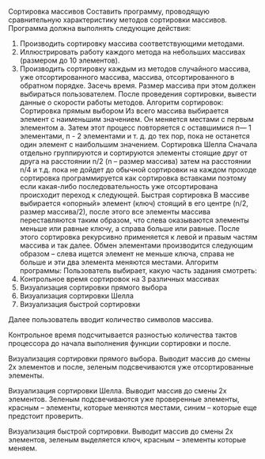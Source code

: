Сортировка массивов
Составить программу, проводящую сравнительную характеристику методов сортировки массивов.
Программа должна выполнять следующие действия:
1. Производить сортировку массива соответствующими методами.
2. Иллюстрировать работу каждого метода на небольших массивах (размером до 10 элементов).
3. Производить сортировку каждым из методов случайного массива, уже отсортированного массива, массива, отсортированного в обратном порядке. Засечь время. Размер массива при этом должен выбираться пользователем. После проведения сортировки, вывести данные о скорости работы методов.
Алгоритм сортировок:
Сортировка прямым выбором
Из всего массива выбирается элемент с наименьшим значением. Он меняется местами с первым элементом а. Затем этот процесс повторяется с оставшимися п— 1 элементами, п - 2 элементами и т. д. до тех пор, пока не останется один элемент с наибольшим значением.
Сортировка Шелла
Сначала отдельно группируются и сортируются элементы стоящие друг от друга на расстоянии n/2 (n – размер массива) затем на расстоянии n/4 и т.д. пока не дойдет до обычной сортировки на каждом проходе сортировка программируется как сортировка вставками поэтому если какая-либо последовательность уже отсортирована происходит переход к следующей.
Быстрая сортировка
В массиве выбирается «опорный» элемент (ключ) стоящий в его центре (n/2, размер массива/2), после этого все элементы массива переставляются таким образом, что слева оказываются элементы меньше или равные ключу, а справа больше или равные. После этого сортировка рекурсивно применяется к левой и правым частям массива и так далее. 
Обмен элементами производится следующим образом – слева ищется элемент не меньше ключа, справа не больше и эти два элемента меняются местами.
Алгоритм программы:
Пользователь выбирает, какую часть задания смотреть: 
0.	Контрольное время сортировок на 3 различных массивах
1.	Визуализация сортировки прямого выбора
2.	Визуализация сортировки Шелла
3.	Визуализация быстрой сортировки

Далее пользователь вводит количество символов массива. 

Контрольное время подсчитывается разностью количества тактов процессора до начала выполнения функции сортировки и после. 

Визуализация сортировки прямого выбора. Выводит массив до смены 2х элементов и после, зеленым подсвечиваются уже отсортированные элементы. 

Визуализация сортировки Шелла. Выводит массив до смены 2х элементов. Зеленым подсвечиваются уже проверенные элементы, красным – элементы, которые меняются местами, синим – которые еще предстоит проверить.

Визуализация быстрой сортировки. Выводит массив до смены 2х элементов, зеленым выделяется ключ, красным – элементы которые меняем.  
